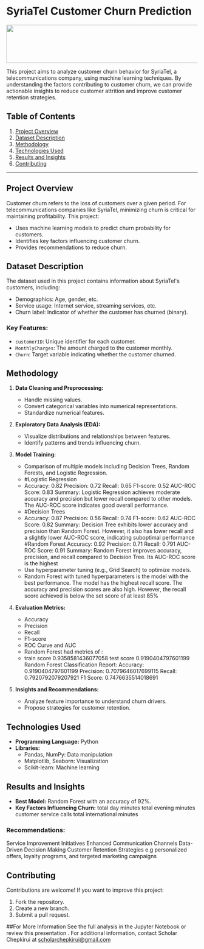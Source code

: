 # SyriaTel Customer Churn Prediction
<img src="C:\Users\Administrator\Documents\Flatiron\Phase_3\project\Customer-Churn.png" width="1200" height="100" />

This project aims to analyze customer churn behavior for SyriaTel, a telecommunications company, using machine learning techniques. By understanding the factors contributing to customer churn, we can provide actionable insights to reduce customer attrition and improve customer retention strategies.

## Table of Contents

1. [Project Overview](#project-overview)
2. [Dataset Description](#dataset-description)
3. [Methodology](#methodology)
4. [Technologies Used](#technologies-used)
5. [Results and Insights](#results-and-insights)
7. [Contributing](#contributing)

---

## Project Overview
Customer churn refers to the loss of customers over a given period. For telecommunications companies like SyriaTel, minimizing churn is critical for maintaining profitability. This project:

- Uses machine learning models to predict churn probability for customers.
- Identifies key factors influencing customer churn.
- Provides recommendations to reduce churn.
## Dataset Description

The dataset used in this project contains information about SyriaTel's customers, including:

- Demographics: Age, gender, etc.
- Service usage: Internet service, streaming services, etc.
- Churn label: Indicator of whether the customer has churned (binary).

### Key Features:
- `customerID`: Unique identifier for each customer.
- `MonthlyCharges`: The amount charged to the customer monthly.
- `Churn`: Target variable indicating whether the customer churned.

## Methodology

1. **Data Cleaning and Preprocessing:**
   - Handle missing values.
   - Convert categorical variables into numerical representations.
   - Standardize numerical features.

2. **Exploratory Data Analysis (EDA):**
   - Visualize distributions and relationships between features.
   - Identify patterns and trends influencing churn.
3. **Model Training:**
   - Comparison of multiple models including Decision Trees, Random Forests, and Logistic Regression.
   - #Logistic Regression
   -    Accuracy: 0.82 Precision: 0.72 Recall: 0.65 F1-score: 0.52 AUC-ROC Score: 0.83 Summary: Logistic Regression achieves moderate accuracy and precision but lower recall compared 
         to other models. The AUC-ROC score indicates good overall performance.
   - #Decision Trees
   -    Accuracy: 0.87 Precision: 0.56 Recall: 0.74 F1-score: 0.62 AUC-ROC Score: 0.82 Summary: Decision Tree exhibits lower accuracy and precision than Random Forest. However, it also 
        has lower recall and a slightly lower AUC-ROC score, indicating suboptimal performance
     #Random Forest
        Accuracy: 0.92 Precision: 0.71 Recall: 0.791 AUC-ROC Score: 0.91 Summary: Random Forest improves accuracy, precision, and recall compared to Decision Tree. Its AUC-ROC score is 
        the highest
   - Use hyperparameter tuning (e.g., Grid Search) to optimize models.
   -    Random Forest with tuned hyperparameters is the model with the best performance. The model has the highest recall score. The accuracy and precision scores are also high. 
        However, the recall score achieved is below the set score of at least 85%
4. **Evaluation Metrics:**
   - Accuracy
   - Precision
   - Recall
   - F1-score
   - ROC Curve and AUC
   - Random Forest had metrics of :
   -   train score  0.9358581436077058
       test score  0.9190404797601199
       Random Forest Classification Report:
       Accuracy:  0.9190404797601199
       Precision:  0.7079646017699115
       Recall:  0.7920792079207921
       F1 Score:  0.7476635514018691

5. **Insights and Recommendations:**
   - Analyze feature importance to understand churn drivers.
   - Propose strategies for customer retention.

## Technologies Used

- **Programming Language:** Python
- **Libraries:**
  - Pandas, NumPy: Data manipulation
  - Matplotlib, Seaborn: Visualization
  - Scikit-learn: Machine learning

## Results and Insights

- **Best Model:** Random Forest with an accuracy of 92%.
- **Key Factors Influencing Churn:**
  total day minutes
  total evening minutes
  customer service calls
  total international minutes


### Recommendations:
 Service Improvement Initiatives
 Enhanced Communication Channels
 Data-Driven Decision Making
 Customer Retention Strategies e.g personalized offers, loyalty programs, and targeted marketing campaigns


## Contributing

Contributions are welcome! If you want to improve this project:

1. Fork the repository.
2. Create a new branch.
3. Submit a pull request.

##For More Information
See the full analysis in the Jupyter Notebook or review this presentation . For additional information, contact Scholar Chepkirui at scholarchepkirui@gmail.com


